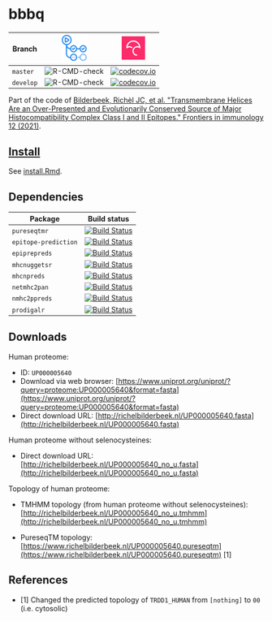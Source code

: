 # bbbq

Branch   |[![GitHub Actions logo](man/figures/GitHubActions.png)](https://github.com/richelbilderbeek/bbbq/actions)| [![Codecov logo](pics/Codecov.png)](https://www.codecov.io)
---------|---------------------------------------------------------------------------------------------------------|------------------------------------------------------------------------------------------------------------------------------------------------------------
`master` |![R-CMD-check](https://github.com/richelbilderbeek/bbbq/workflows/R-CMD-check/badge.svg?branch=master)   |[![codecov.io](https://codecov.io/github/richelbilderbeek/bbbq/coverage.svg?branch=master)](https://codecov.io/github/richelbilderbeek/bbbq?branch=master)
`develop`|![R-CMD-check](https://github.com/richelbilderbeek/bbbq/workflows/R-CMD-check/badge.svg?branch=develop)  |[![codecov.io](https://codecov.io/github/richelbilderbeek/bbbq/coverage.svg?branch=develop)](https://codecov.io/github/richelbilderbeek/bbbq?branch=develop)

Part of the code of [Bilderbeek, Richèl JC, et al. "Transmembrane Helices Are an Over-Presented and Evolutionarily Conserved Source of Major Histocompatibility Complex Class I and II Epitopes." Frontiers in immunology 12 (2021)](https://github.com/richelbilderbeek/bbbq_article).

## [Install](install.Rmd)

See [install.Rmd](install.Rmd).

## Dependencies

Package             |Build status
--------------------|---------------------------------------------------------------------------------------------------------------------------------------------------------------
`pureseqtmr`        |[![Build Status](https://travis-ci.com/richelbilderbeek/pureseqtmr.svg?branch=master)](https://travis-ci.com/richelbilderbeek/pureseqtmr)
`epitope-prediction`|[![Build Status](https://travis-ci.com/jtextor/epitope-prediction.svg?branch=master)](https://travis-ci.com/jtextor/epitope-prediction)
`epiprepreds`       |[![Build Status](https://travis-ci.com/richelbilderbeek/epiprepreds.svg?branch=master)](https://travis-ci.com/richelbilderbeek/epiprepreds)
`mhcnuggetsr`       |[![Build Status](https://travis-ci.com/richelbilderbeek/mhcnuggetsr.svg?branch=master)](https://travis-ci.com/richelbilderbeek/mhcnuggetsr)
`mhcnpreds`         |[![Build Status](https://travis-ci.com/richelbilderbeek/mhcnpreds.svg?branch=master)](https://travis-ci.com/richelbilderbeek/mhcnpreds)
`netmhc2pan`        |[![Build Status](https://travis-ci.com/richelbilderbeek/netmhc2pan.svg?branch=master)](https://travis-ci.com/richelbilderbeek/netmhc2pan)
`nmhc2ppreds`       |[![Build Status](https://travis-ci.com/richelbilderbeek/nmhc2ppreds.svg?branch=master)](https://travis-ci.com/richelbilderbeek/nmhc2ppreds)
`prodigalr`         |[![Build Status](https://travis-ci.com/richelbilderbeek/prodigalr.svg?branch=master)](https://travis-ci.com/richelbilderbeek/prodigalr)

## Downloads

Human proteome: 
 * ID: `UP000005640`
 * Download via web browser: [https://www.uniprot.org/uniprot/?query=proteome:UP000005640&format=fasta](https://www.uniprot.org/uniprot/?query=proteome:UP000005640&format=fasta)
 * Direct download URL: [http://richelbilderbeek.nl/UP000005640.fasta](http://richelbilderbeek.nl/UP000005640.fasta)

Human proteome without selenocysteines: 
 * Direct download URL: [http://richelbilderbeek.nl/UP000005640_no_u.fasta](http://richelbilderbeek.nl/UP000005640_no_u.fasta)

Topology of human proteome: 

 * TMHMM topology (from human proteome without selenocysteines): [http://richelbilderbeek.nl/UP000005640_no_u.tmhmm](http://richelbilderbeek.nl/UP000005640_no_u.tmhmm)

 * PureseqTM topology: [https://www.richelbilderbeek.nl/UP000005640.pureseqtm](https://www.richelbilderbeek.nl/UP000005640.pureseqtm) [1]

## References

 * [1] Changed the predicted topology of `TRDD1_HUMAN` from `[nothing]` to `00` (i.e. cytosolic)
